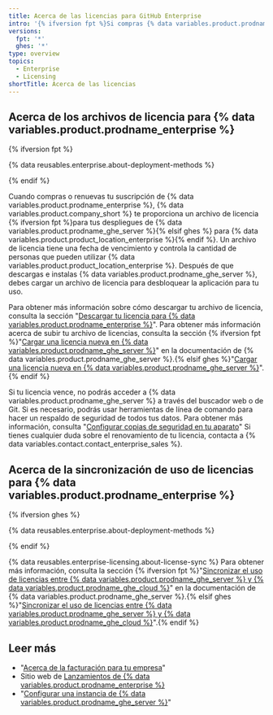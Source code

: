 ```yaml
---
title: Acerca de las licencias para GitHub Enterprise
intro: '{% ifversion fpt %}Si compras {% data variables.product.prodname_enterprise %} y utilizas {% data variables.product.prodname_ghe_server %}, cada{% elsif ghes %}Cada{% endif %} instancia de {% data variables.product.prodname_ghe_server %} requerirá un archivo de licencia para validar y desbloquear la aplicación.'
versions:
  fpt: '*'
  ghes: '*'
type: overview
topics:
  - Enterprise
  - Licensing
shortTitle: Acerca de las licencias
---
```


## Acerca de los archivos de licencia para {% data variables.product.prodname_enterprise %}

{% ifversion fpt %}

{% data reusables.enterprise.about-deployment-methods %}

{% endif %}

Cuando compras o renuevas tu suscripción de {% data variables.product.prodname_enterprise %}, {% data variables.product.company_short %} te proporciona un archivo de licencia {% ifversion fpt %}para tus despliegues de {% data variables.product.prodname_ghe_server %}{% elsif ghes %} para {% data variables.product.product_location_enterprise %}{% endif %}. Un archivo de licencia tiene una fecha de vencimiento y controla la cantidad de personas que pueden utilizar {% data variables.product.product_location_enterprise %}. Después de que descargas e instalas {% data variables.product.prodname_ghe_server %}, debes cargar un archivo de licencia para desbloquear la aplicación para tu uso.

Para obtener más información sobre cómo descargar tu archivo de licencia, consulta la sección "[Descargar tu licencia para {% data variables.product.prodname_enterprise %}](/billing/managing-your-license-for-github-enterprise/downloading-your-license-for-github-enterprise)". Para obtener más información acerca de subir tu archivo de licencias, consulta la sección {% ifversion fpt %}"[Cargar una licencia nueva en {% data variables.product.prodname_ghe_server %}](/enterprise-server/billing/managing-your-license-for-github-enterprise/uploading-a-new-license-to-github-enterprise-server)" en la documentación de {% data variables.product.prodname_ghe_server %}.{% elsif ghes %}"[Cargar una licencia nueva en {% data variables.product.prodname_ghe_server %}](/billing/managing-your-license-for-github-enterprise/uploading-a-new-license-to-github-enterprise-server)".{% endif %}

Si tu licencia vence, no podrás acceder a {% data variables.product.prodname_ghe_server %} a través del buscador web o de Git. Si es necesario, podrás usar herramientas de línea de comando para hacer un respaldo de seguridad de todos tus datos. Para obtener más información, consulta "[Configurar copias de seguridad en tu aparato](/enterprise/admin/guides/installation/configuring-backups-on-your-appliance)" Si tienes cualquier duda sobre el renovamiento de tu licencia, contacta a {% data variables.contact.contact_enterprise_sales %}.

## Acerca de la sincronización de uso de licencias para {% data variables.product.prodname_enterprise %}

{% ifversion ghes %}

{% data reusables.enterprise.about-deployment-methods %}

{% endif %}

{% data reusables.enterprise-licensing.about-license-sync %} Para obtener más información, consulta la sección {% ifversion fpt %}"[Sincronizar el uso de licencias entre {% data variables.product.prodname_ghe_server %} y {% data variables.product.prodname_ghe_cloud %}](/enterprise-server/billing/managing-your-license-for-github-enterprise/syncing-license-usage-between-github-enterprise-server-and-github-enterprise-cloud)" en la documentación de {% data variables.product.prodname_ghe_server %}.{% elsif ghes %}"[Sincronizar el uso de licencias entre {% data variables.product.prodname_ghe_server %} y {% data variables.product.prodname_ghe_cloud %}](/billing/managing-your-license-for-github-enterprise/syncing-license-usage-between-github-enterprise-server-and-github-enterprise-cloud)".{% endif %}

## Leer más

- "[Acerca de la facturación para tu empresa](/billing/managing-billing-for-your-github-account/about-billing-for-your-enterprise)"
- Sitio web de [Lanzamientos de {% data variables.product.prodname_enterprise %}](https://enterprise.github.com/releases/)
- "[Configurar una instancia de {% data variables.product.prodname_ghe_server %}](/admin/installation/setting-up-a-github-enterprise-server-instance)"
